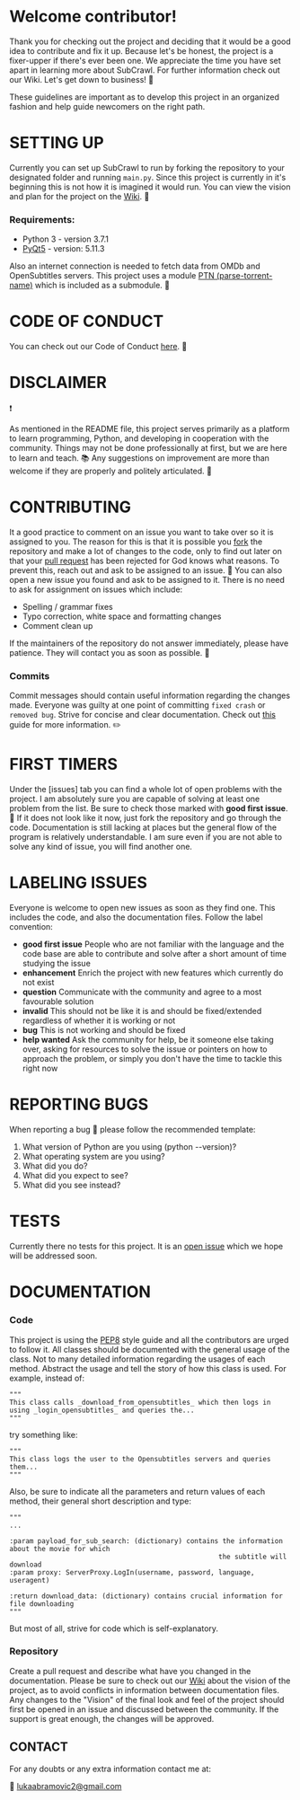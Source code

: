 # Welcome contributor!

Thank you for checking out the project and deciding that it would be a good idea to contribute and fix it up. Because let's be honest, the project is a fixer-upper if there's ever been one. We appreciate the time you have set apart in learning more about SubCrawl. For further information check out our Wiki. Let's get down to business! :briefcase:

These guidelines are important as to develop this project in an organized fashion and help guide newcomers on the right path.

# SETTING UP

Currently you can set up SubCrawl to run by forking the repository to your designated folder and running `main.py`. Since this project is currently in it's beginning this is not how it is imagined it would run. You can view the vision and plan for the project on the [Wiki](https://github.com/lukaabra/SubCrawl/wiki/Vision). :telescope:

### Requirements:

- Python 3 - version 3.7.1
- [PyQt5](https://pypi.org/project/PyQt5/) - version: 5.11.3

Also an internet connection is needed to fetch data from OMDb and OpenSubtitles servers. This project uses a module [PTN (parse-torrent-name)](https://github.com/divijbindlish/parse-torrent-name) which is included as a submodule. :mega:

# CODE OF CONDUCT

You can check out our Code of Conduct [here](https://github.com/lukaabra/SubCrawl/blob/master/CODE_OF_CONDUCT.md). :page_with_curl:

# DISCLAIMER

:exclamation:

As mentioned in the README file, this project serves primarily as a platform to learn programming, Python, and developing in cooperation with the community. Things may not be done professionally at first, but we are here to learn and teach. :books: Any suggestions on improvement are more than welcome if they are properly and politely articulated. :speech_balloon:

# CONTRIBUTING

It a good practice to comment on an issue you want to take over so it is assigned to you. The reason for this is that it is possible you [fork](https://guides.github.com/activities/forking/) the repository and make a lot of changes to the code, only to find out later on that your [pull request](https://help.github.com/en/articles/creating-a-pull-request) has been rejected for God knows what reasons. To prevent this, reach out and ask to be assigned to an issue. :raising_hand: You can also open a new issue you found and ask to be assigned to it.
There is no need to ask for assignment on issues which include:

- Spelling / grammar fixes
- Typo correction, white space and formatting changes
- Comment clean up

If the maintainers of the repository do not answer immediately, please have patience. They will contact you as soon as possible. :pray:

### Commits

Commit messages should contain useful information regarding the changes made. Everyone was guilty at one point of committing `fixed crash` or `removed bug`. Strive for concise and clear documentation. Check out [this](https://medium.com/@andrewhowdencom/anatomy-of-a-good-commit-message-acd9c4490437) guide for more information. :pencil2:

# FIRST TIMERS

Under the [issues] tab you can find a whole lot of open problems with the project. I am absolutely sure you are capable of solving at least one problem from the list. Be sure to check those marked with **good first issue**. :school_satchel: If it does not look like it now, just fork the repository and go through the code. Documentation is still lacking at places but the general flow of the program is relatively understandable. I am sure even if you are not able to solve any kind of issue, you will find another one.

# LABELING ISSUES

Everyone is welcome to open new issues as soon as they find one. This includes the code, and also the documentation files. Follow the label convention:

- **good first issue** People who are not familiar with the language and the code base are able to contribute and solve after a short amount of time studying the issue
- **enhancement** Enrich the project with new features which currently do not exist
- **question** Communicate with the community and agree to a most favourable solution
- **invalid** This should not be like it is and should be fixed/extended regardless of whether it is working or not
- **bug** This is not working and should be fixed
- **help wanted** Ask the community for help, be it someone else taking over, asking for resources to solve the issue or pointers on how to approach the problem, or simply you don't have the time to tackle this right now

# REPORTING BUGS

When reporting a bug :bug: please follow the recommended template:

1. What version of Python are you using (python --version)?
2. What operating system are you using?
3. What did you do?
4. What did you expect to see?
5. What did you see instead?

# TESTS

Currently there no tests for this project. It is an [open issue](https://github.com/lukaabra/SubCrawl/issues/7) which we hope will be addressed soon.

# DOCUMENTATION

### Code

This project is using the [PEP8](https://www.python.org/dev/peps/pep-0008/) style guide and all the contributors are urged to follow it.
All classes should be documented with the general usage of the class. Not to many detailed information regarding the usages of each method. Abstract the usage and tell the story of how this class is used. For example, instead of:

```
"""
This class calls _download_from_opensubtitles_ which then logs in using _login_opensubtitles_ and queries the...
"""
```

try something like:

```
"""
This class logs the user to the Opensubtitles servers and queries them...
"""
```

Also, be sure to indicate all the parameters and return values of each method, their general short description and type:

```
"""
...

:param payload_for_sub_search: (dictionary) contains the information about the movie for which
                                                    the subtitle will download
:param proxy: ServerProxy.LogIn(username, password, language, useragent)

:return download_data: (dictionary) contains crucial information for file downloading
"""
```

But most of all, strive for code which is self-explanatory.

### Repository

Create a pull request and describe what have you changed in the documentation. Please be sure to check out our [Wiki](https://github.com/lukaabra/SubCrawl/wiki/Vision) about the vision of the project, as to avoid conflicts in information between documentation files.
Any changes to the "Vision" of the final look and feel of the project should first be opened in an issue and discussed between the community. If the support is great enough, the changes will be approved.

## CONTACT

For any doubts or any extra information contact me at:

:email: lukaabramovic2@gmail.com

